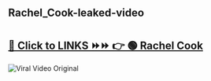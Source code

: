 
 ## Rachel_Cook-leaked-video 

# <h2><a href="https://clipsfans.com/Rachel_Cook&ref=git">🔗 Click to LINKS ⏩⏩ 👉 🟢 Rachel Cook </a></h2>

<a href="https://clipsfans.com/Rachel_Cook&ref=git" rel="nofollow" data-target="animated-image.originalLink"><img src="https://i.ibb.co.com/xMMVF88/686577567.gif" alt="Viral Video Original" style="max-width: 100%; display: inline-block;" data-target="animated-image.originalImage"></a>
